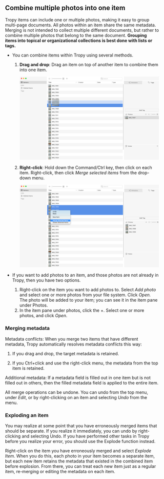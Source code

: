 ## Combine multiple photos into one item

Tropy items can include one or multiple photos, making it easy to group multi-page documents. All photos within an item share the same metadata. Merging is not intended to collect multiple different documents, but rather to combine multiple photos that belong to the same document. **Grouping items into topical or organizational collections is best done with lists or tags.**

* You can combine items within Tropy using several methods.

  1. **Drag and drop**: Drag an item on top of another item to combine them into one item.

     ![](/assets/drag-and-drop-merge.png)

  2. **Right-click**: Hold down the Command/Ctrl key, then click on each item. Right-click, then click _Merge selected items_ from the drop-down menu.

     ![](/assets/right-click-merge.png)

* If you want to add photos to an item, and those photos are not already in Tropy, then you have two options.

  1. Right-click on the item you want to add photos to. Select _Add photo_ and select one or more photos from your file system. Click _Open._ The photo will be added to your item; you can see it in the item pane under Photos.
  2. In the item pane under photos, click the +. Select one or more photos, and click _Open_. 

### Merging metadata

Metadata conflicts: When you merge two items that have different metadata, Tropy automatically resolves metadata conflicts this way:

1. If you drag and drop, the target metadata is retained.

2. If you Ctrl+click and use the right-click menu, the metadata from the top item is retained.

Additional metadata: If a metadata field is filled out in one item but is not filled out in others, then the filled metadata field is applied to the entire item.

All merge operations can be undone. You can undo from the top menu, under _Edit_, or by right-clicking on an item and selecting _Undo_ from the menu.

### Exploding an item

You may realize at some point that you have erroneously merged items that should be separate. If you realize it immediately, you can undo by right-clicking and selecting Undo. If you have performed other tasks in Tropy before you realize your error, you should use the Explode function instead.

Right-click on the item you have erroneously merged and select _Explode Item_. When you do this, each photo in your item becomes a separate item, but each new item retains the metadata that existed in the combined item before explosion. From there, you can treat each new item just as a regular item, re-merging or editing the metadata on each item.


